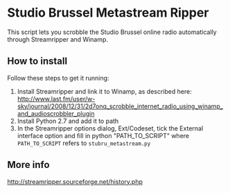 Studio Brussel Metastream Ripper
================================

This script lets you scrobble the Studio Brussel online radio automatically through Streamripper and Winamp.

How to install
--------------

Follow these steps to get it running:  
1. Install Streamripper and link it to Winamp, as described here: http://www.last.fm/user/w-sky/journal/2008/12/31/2d7onq_scrobble_internet_radio_using_winamp_and_audioscrobbler_plugin
2. Install Python 2.7 and add it to path
3. In the Streamripper options dialog, Ext/Codeset, tick the External interface option and fill in
    python  "PATH_TO_SCRIPT"
where `PATH_TO_SCRIPT` refers to `stubru_metastream.py`

More info
---------

http://streamripper.sourceforge.net/history.php